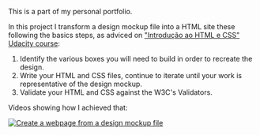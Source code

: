 This is a part of my personal portfolio.

In this project I transform a design mockup file into a HTML site these following the basics steps, as adviced on <a href="https://br.udacity.com/course/intro-to-html-and-css--ud304/">"Introdução ao HTML e CSS" Udacity course</a>: 

1. Identify the various boxes you will need to build in order to recreate the design.
2. Write your HTML and CSS files, continue to iterate until your work is representative of the design mockup.
3. Validate your HTML and CSS against the W3C's Validators. 

Videos showing how I achieved that: 

[![Create a webpage from a design mockup file](https://img.youtube.com/vi/eWM311JWqJ4/0.jpg)](https://youtu.be/eWM311JWqJ4)
